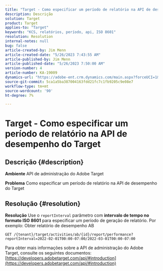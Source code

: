 ```yaml
---
title: "Target - Como especificar um período de relatório na API de desempenho do Target"
description: Descrição
solution: Target
product: Target
applies-to: "Target"
keywords: "KCS, relatórios, período, api, ISO 8601"
resolution: Resolution
internal-notes: null
bug: false
article-created-by: Jim Menn
article-created-date: "5/26/2023 7:43:55 AM"
article-published-by: Jim Menn
article-published-date: "5/26/2023 7:50:00 AM"
version-number: 4
article-number: KA-19009
dynamics-url: "https://adobe-ent.crm.dynamics.com/main.aspx?forceUCI=1&pagetype=entityrecord&etn=knowledgearticle&id=1fa2f70f-99fb-ed11-8849-6045bd006e5a"
source-git-commit: 5ca1a5ba387004163fdd21fc7c1fb9205c9e08e7
workflow-type: tm+mt
source-wordcount: '90'
ht-degree: 7%

---
```


# Target - Como especificar um período de relatório na API de desempenho do Target

## Descrição {#description}


<b>Ambiente</b>
API de administração do Adobe Target

<b>Problema</b>
Como especificar um período de relatório na API de desempenho do Target


## Resolução {#resolution}


<b>Resolução</b>
Use o `reportInterval` parâmetro com <b>intervalo de tempo no formato ISO 8601</b> para especificar um período de geração de relatório.
Por exemplo: Obter relatório de desempenho AB

`GET /{tenant}/target/activities/ab/{id}/report/performance?reportInterval=2022-02-01T00:00-07:00/2022-03-01T00:00-07:00`

Para obter mais informações sobre a API de administração do Adobe Target, consulte os seguintes documentos:
[https://developers.adobetarget.com/api/#introduction](https://developers.adobetarget.com/api/#introduction)
